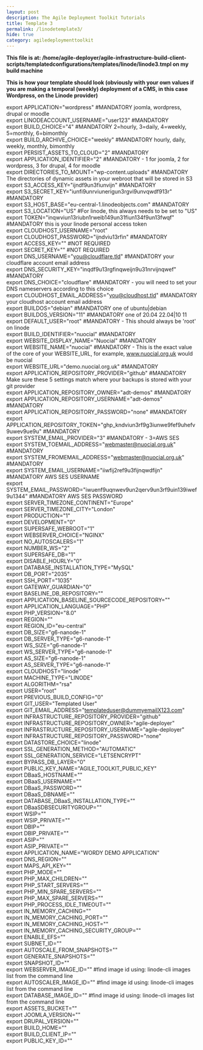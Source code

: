 ```yaml
---
layout: post
description: The Agile Deployment Toolkit Tutorials
title: Template 3
permalink: /linodetemplate3/
hide: true
category: agiledeploymenttoolkit
---
```


**This file is at: /home/agile-deployer/agile-infrastructure-build-client-scripts/templatedconfigurations/templates/linode/linode3.tmpl on my build machine**  

**This is how your template should look (obviously with your own values if you are making a temporal (weekly) deployment of a CMS, in this case Wordpress, on the Linode provider)** 

export APPLICATION="wordpress" #MANDATORY joomla, wordpress, drupal or moodle  
export LINODEACCOUNT_USERNAME="user123" #MANDATORY  
export BUILD_CHOICE="4" #MANDATORY 2=hourly, 3=daily, 4=weekly, 5=monthly, 6=bimonthly  
export BUILD_ARCHIVE_CHOICE="weekly" #MANDATORY hourly, daily, weekly, monthly, bimonthly  
export PERSIST_ASSETS_TO_CLOUD="2" #MANDATORY  
export APPLICATION_IDENTIFIER="2" #MANDATORY - 1 for joomla, 2 for wordpress, 3 for drupal, 4 for moodle  
export DIRECTORIES_TO_MOUNT="wp-content.uploads" #MANDATORY The directories of dynamic assets in your webroot that will be stored in S3  
export S3_ACCESS_KEY="ijndf9un3fiunvijn"  #MANDATORY  
export S3_SECRET_KEY="iunfi9unrviunerigun3rgvi9unvqwdf913r"  #MANDATORY  
export S3_HOST_BASE="eu-central-1.linodeobjects.com" #MANDATORY  
export S3_LOCATION="US" #For linode, this always needs to be set to "US"  
export TOKEN="inqwviun13riubn1rweib149un31fiun134f9un13fwqf" #MANDATORY this is your linode personal access token  
export CLOUDHOST_USERNAME="root"  
export CLOUDHOST_PASSWORD="ijndviu13rfin" #MANDATORY  
export ACCESS_KEY=""   #NOT REQUIRED  
export SECRET_KEY=""   #NOT REQUIRED  
export DNS_USERNAME="you@cloudflare.tld"  #MANDATORY your cloudflare account email address  
export DNS_SECURITY_KEY="inqdf9u13rgfinqweijn9u31nrvijnqwef"   #MANDATORY  
export DNS_CHOICE="cloudflare" #MANDATORY - you will need to set your DNS nameservers according to this choice  
export CLOUDHOST_EMAIL_ADDRESS="you@cloudhost.tld" #MANDATORY your cloudhost account email address  
export BUILDOS="debian" #MANDATORY one of ubuntu|debian  
export BUILDOS_VERSION="11" #MANDATORY one of 20.04 22.04|10 11  
export DEFAULT_USER="root" #MANDATORY - This should always be 'root' on linode  
export BUILD_IDENTIFIER="nuocial" #MANDATORY  
export WEBSITE_DISPLAY_NAME="Nuocial" #MANDATORY  
export WEBSITE_NAME="nuocial" #MANDATORY - This is the exact value of the core of your WEBSITE_URL, for example, www.nuocial.org.uk would be nuocial  
export WEBSITE_URL="demo.nuocial.org.uk"  #MANDATORY  
export APPLICATION_REPOSITORY_PROVIDER="github" #MANDATORY Make sure these 5 settings match where your backups is stored with your git provider  
export APPLICATION_REPOSITORY_OWNER="adt-demos" #MANDATORY  
export APPLICATION_REPOSITORY_USERNAME="adt-demos" #MANDATORY  
export APPLICATION_REPOSITORY_PASSWORD="none" #MANDATORY   
export APPLICATION_REPOSITORY_TOKEN="ghp_kndviun3rf9g3iunwe9fef9uhefv9uwev9ue9u" #MANDATORY  
export SYSTEM_EMAIL_PROVIDER="3" #MANDATORY - 3=AWS SES   
export SYSTEM_TOEMAIL_ADDRESS="webmaster@nuocial.org.uk" #MANDATORY  
export SYSTEM_FROMEMAIL_ADDRESS="webmaster@nuocial.org.uk" #MANDATORY  
export SYSTEM_EMAIL_USERNAME="iiwfij2ref9u3fijnqwdfijn" #MANDATORY AWS SES USERNAME  
export SYSTEM_EMAIL_PASSWORD="iwuenf9uqnwev9un2qerv9un3rf9uin139iwef9u1344" #MANDATORY AWS SES PASSWORD  
export SERVER_TIMEZONE_CONTINENT="Europe"  
export SERVER_TIMEZONE_CITY="London"  
export PRODUCTION="1"  
export DEVELOPMENT="0"  
export SUPERSAFE_WEBROOT="1"  
export WEBSERVER_CHOICE="NGINX"  
export NO_AUTOSCALERS="1"  
export NUMBER_WS="2"  
export SUPERSAFE_DB="1"  
export DISABLE_HOURLY="0"  
export DATABASE_INSTALLATION_TYPE="MySQL"  
export DB_PORT="2035"  
export SSH_PORT="1035"  
export GATEWAY_GUARDIAN="0"  
export BASELINE_DB_REPOSITORY=""  
export APPLICATION_BASELINE_SOURCECODE_REPOSITORY=""  
export APPLICATION_LANGUAGE="PHP"  
export PHP_VERSION="8.0"  
export REGION=""  
export REGION_ID="eu-central"  
export DB_SIZE="g6-nanode-1"  
export DB_SERVER_TYPE="g6-nanode-1"  
export WS_SIZE="g6-nanode-1"  
export WS_SERVER_TYPE="g6-nanode-1"  
export AS_SIZE="g6-nanode-1"  
export AS_SERVER_TYPE="g6-nanode-1"  
export CLOUDHOST="linode"  
export MACHINE_TYPE="LINODE"  
export ALGORITHM="rsa"  
export USER="root"  
export PREVIOUS_BUILD_CONFIG="0"  
export GIT_USER="Templated User"  
export GIT_EMAIL_ADDRESS="templateduser@dummyemailX123.com"  
export INFRASTRUCTURE_REPOSITORY_PROVIDER="github"  
export INFRASTRUCTURE_REPOSITORY_OWNER="agile-deployer"  
export INFRASTRUCTURE_REPOSITORY_USERNAME="agile-deployer"  
export INFRASTRUCTURE_REPOSITORY_PASSWORD="none"  
export DATASTORE_CHOICE="linode"  
export SSL_GENERATION_METHOD="AUTOMATIC"  
export SSL_GENERATION_SERVICE="LETSENCRYPT"  
export BYPASS_DB_LAYER="0"  
export PUBLIC_KEY_NAME="AGILE_TOOLKIT_PUBLIC_KEY"  
export DBaaS_HOSTNAME=""  
export DBaaS_USERNAME=""  
export DBaaS_PASSWORD=""  
export DBaaS_DBNAME=""  
export DATABASE_DBaaS_INSTALLATION_TYPE=""  
export DBaaSDBSECURITYGROUP=""  
export WSIP=""  
export WSIP_PRIVATE=""  
export DBIP=""  
export DBIP_PRIVATE=""  
export ASIP=""  
export ASIP_PRIVATE=""  
export APPLICATION_NAME="WORDY DEMO APPLICATION"  
export DNS_REGION=""  
export MAPS_API_KEY=""  
export PHP_MODE=""  
export PHP_MAX_CHILDREN=""  
export PHP_START_SERVERS=""  
export PHP_MIN_SPARE_SERVERS=""  
export PHP_MAX_SPARE_SERVERS=""  
export PHP_PROCESS_IDLE_TIMEOUT=""  
export IN_MEMORY_CACHING=""  
export IN_MEMORY_CACHING_PORT=""  
export IN_MEMORY_CACHING_HOST=""  
export IN_MEMORY_CACHING_SECURITY_GROUP=""  
export ENABLE_EFS=""  
export SUBNET_ID=""  
export AUTOSCALE_FROM_SNAPSHOTS=""  
export GENERATE_SNAPSHOTS=""  
export SNAPSHOT_ID=""  
export WEBSERVER_IMAGE_ID=""   #find image id using: linode-cli images list from the command line  
export AUTOSCALER_IMAGE_ID=""  #find image id using: linode-cli images list from the command line  
export DATABASE_IMAGE_ID=""    #find image id using: linode-cli images list from the command line  
export ASSETS_BUCKET=""  
export JOOMLA_VERSION=""  
export DRUPAL_VERSION=""  
export BUILD_HOME=""  
export BUILD_CLIENT_IP=""  
export PUBLIC_KEY_ID=""  
